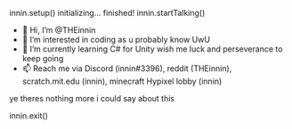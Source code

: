 innin.setup()
  initializing...
  finished!
 innin.startTalking()

- 👋 Hi, I’m @THEinnin
- 👀 I’m interested in coding as u probably know UwU
- 🌱 I’m currently learning C# for Unity wish me luck and perseverance to keep going
- 📫 Reach me via Discord (innin#3396), reddit (THEinnin), scratch.mit.edu (innin), minecraft Hypixel lobby (innin)

ye theres nothing more i could say about this

innin.exit()
